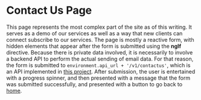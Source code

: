 # Contact Us Page

This page represents the most complex part of the site as of this writing. It serves as a demo of our services as well as a way that new clients can connect subscribe to our services. The page is mostly a reactive form, with hidden elements that appear after the form is submitted using the **ngIf** directive. Because there is private data involved, it is necessarily to involve a backend API to perform the actual sending of email data. For that reason, the form is submitted to `environment.api_url + '/v1/contactus'`, which is an API implemented in [this project](https://github.com/garywige/wige-dev-site-api). After submission, the user is entertained with a progress spinner, and then presented with a message that the form was submitted successfully, and presented with a button to go back to [home](../home).
